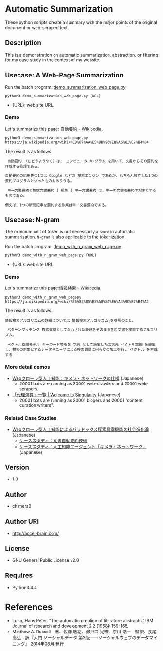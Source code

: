 # Automatic Summarization

These python scripts create a summary with the major points of the original document or web-scraped text.

## Description

This is a demonstration on automatic summarization, abstraction, or filtering for my case study in the context of my website.

## Usecase: A Web-Page Summarization

Run the batch program: [demo_summarization_web_page.py](https://github.com/chimera0/accel-brain-code/blob/master/Automatic-Summarization/demo_summarization_web_page.py)

```
python3 demo_summarization_web_page.py {URL}
```
- {URL}: web site URL.

### Demo

Let's summarize this page: [自動要約 - Wikipedia](https://ja.wikipedia.org/wiki/%E8%87%AA%E5%8B%95%E8%A6%81%E7%B4%84).

```
python3 demo_summarization_web_page.py https://ja.wikipedia.org/wiki/%E8%87%AA%E5%8B%95%E8%A6%81%E7%B4%84
```

The result is as follows.
```
 自動要約 （じどうようやく）は、 コンピュータプログラム を用いて、文書からその要約を作成する処理である。

自動要約の応用先の1つは Google などの 検索エンジン であるが、もちろん独立した1つの要約プログラムといったものもありうる。

 単一文書要約と複数文書要約 [ 編集 ] 単一文書要約 は、単一の文書を要約の対象とするものである。

例えば、1つの新聞記事を要約する作業は単一文書要約である。
```

## Usecase: N-gram

The minimum unit of token is not necessarily `a word` in automatic summarization. `N-gram` is also applicable to the tokenization.

Run the batch program: [demo_with_n_gram_web_page.py](https://github.com/chimera0/accel-brain-code/blob/master/Automatic-Summarization/demo_with_n_gram_web_page.py)

```
python3 demo_with_n_gram_web_page.py {URL}
```
- {URL}: web site URL.

### Demo

Let's summarize this page:[情報検索 - Wikipedia](https://ja.wikipedia.org/wiki/%E6%83%85%E5%A0%B1%E6%A4%9C%E7%B4%A2).

```
python3 demo_with_n_gram_web_pagepy https://ja.wikipedia.org/wiki/%E6%83%85%E5%A0%B1%E6%A4%9C%E7%B4%A2
```

The result is as follows.

```
情報検索アルゴリズムの詳細については 情報検索アルゴリズム を参照のこと。

 パターンマッチング 検索質問として入力された表現をそのまま含む文書を検索するアルゴリズム。

 ベクトル空間モデル キーワード等を各 次元 として設定した高次元 ベクトル空間 を想定し、検索の対象とするデータやユーザによる検索質問に何らかの加工を行い ベクトル を生成する
```

### More detail demos

- [Webクローラ型人工知能：キメラ・ネットワークの仕様](https://media.accel-brain.com/_chimera-network-is-web-crawling-ai/) (Japanese)
    - 20001 bots are running as 20001 web-crawlers and 20001 web-scrapers.
- [「代理演算」一覧 | Welcome to Singularity](https://media.accel-brain.com/category/agency-operation/) (Japanese)
    - 20001 bots are running as 20001 blogers and 20001 "content curation writers".

### Related Case Studies

- [Webクローラ型人工知能によるパラドックス探索暴露機能の社会進化論](https://accel-brain.com/social-evolution-of-exploration-and-exposure-of-paradox-by-web-crawling-type-artificial-intelligence/) (Japanese)
    - [ケーススタディ：文書自動要約技術](https://accel-brain.com/social-evolution-of-exploration-and-exposure-of-paradox-by-web-crawling-type-artificial-intelligence/4/#i-12)
    - [ケーススタディ：人工知能エージェント「キメラ・ネットワーク」](https://accel-brain.com/social-evolution-of-exploration-and-exposure-of-paradox-by-web-crawling-type-artificial-intelligence/5/#i-8) (Japanese)

## Version
- 1.0

## Author

- chimera0

## Author URI

- http://accel-brain.com/

## License

- GNU General Public License v2.0

## Requires

- Python3.4.4

# References

- Luhn, Hans Peter. "The automatic creation of literature abstracts." IBM Journal of research and development 2.2 (1958): 159-165.
- Matthew A. Russell　著、佐藤 敏紀、瀬戸口 光宏、原川 浩一　監訳、長尾 高弘　訳『入門 ソーシャルデータ 第2版――ソーシャルウェブのデータマイニング』 2014年06月 発行

